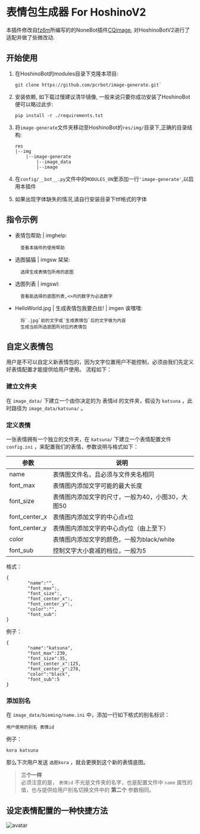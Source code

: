 # 表情包生成器 For HoshinoV2

本插件修改自[fz6m](https://github.com/fz6m/)所编写的的NoneBot插件[CQimage](https://github.com/fz6m/nonebot-plugin/tree/master/CQimage), 对HoshinoBotV2进行了适配并做了些微改动. 

## 开始使用

1. 在HoshinoBot的modules目录下克隆本项目:
    ```
    git clone https://github.com/pcrbot/image-generate.git`
    ```
2. 安装依赖, 如下载过慢建议清华镜像, 一般来说只要你成功安装了HoshinoBot便可以略过此步:
    ```
   pip install -r ./requirements.txt
    ```
3. 将`image-generate`文件夹移动至HoshinoBot的`res/img/`目录下,正确的目录结构:
   ```
   res
   |--img
       |--image-generate
           |--image_data
           |--image
   ```


4. 在`config/__bot__.py`文件中的`MODULES_ON`里添加一行`'image-generate'`,以启用本插件

5. 如果出现字体缺失的情况,请自行安装目录下ttf格式的字体

## 指令示例

* 表情包帮助  |  imghelp:
        
        查看本插件的使用帮助
* 选图猫猫  |  imgsw 栞栞:
 
        选择生成表情包所用的底图
* 选图列表  |  imgswl:  
  
        查看能选择的底图列表,<>内的数字为必选数字
* HelloWorld.jpg  |  生成表情包我要白丝!  |  imgen 诶嘿嘿:   
    
        将`.jpg`前的文字或`生成表情包`后的文字做为内容
        生成当前所选底图所对应的表情包

## 自定义表情包

用户是不可以自定义新表情包的，因为文字位置用户不能控制，必须由我们先定义好表情配置才能提供给用户使用。
流程如下：

### 建立文件夹

在 `image_data/` 下建立一个由你决定的为 表情id 的文件夹，假设为 `katsuna` ，此时路径为 `image_data/katsuna/` 。

### 定义表情

一张表情拥有一个独立的文件夹，在 `katsuna/` 下建立一个表情配置文件 `config.ini`  ，来配置我们的表情，参数说明与格式如下：

|  参数  |  说明  |
|  ----  |  ----  |
|  name  |  表情图文件名，且必须与文件夹名相同  |
|  font_max  |  表情图内添加文字可能的最大长度  |
|  font_size  |  表情图内添加文字的尺寸，一般为40，小图30，大图50  |
|  font_center_x  |  表情图内添加文字的中心点x位  |
|  font_center_y  |  表情图内添加文字的中心点y位（由上至下）  |
|  color  |  表情图内添加文字的颜色，一般为black/white  |
|  font_sub  |  控制文字大小衰减的档位，一般为5  |

格式：
```
{
        "name":"", 
        "font_max":,
        "font_size":, 
        "font_center_x":, 
        "font_center_y":, 
        "color":"",
        "font_sub":
}

```
例子：
```
{
        "name":"katsuna",
        "font_max":230,
        "font_size":35,
        "font_center_x":125,
        "font_center_y":278,
        "color":"black",
        "font_sub":5
}
```

### 添加别名

在 `image_data/bieming/name.ini` 中，添加一行如下格式的别名标识：

    用户使用的别名 表情id

例子：

    kora katsuna
那么下次用户发送 `选图kora` ，就会更换到这个新的表情底图。

>**三个一样**<br>
必须注意的是， `表情id` 不光是文件夹的名字，也是配置文件中 `name` 属性的值，也与提供给用户别名切换文件中的 **第二个** 参数相同。

## 设定表情配置的一种快捷方法
![avatar](https://fz6m.github.io/plugin-press/guide_image.jpg)